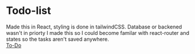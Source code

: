 # Todo-list
Made this in React, styling is done in tailwindCSS. Database or backened wasn't in priorty I made this so I could become familar with react-router and states so the tasks aren't saved anywhere.     
[To-Do](https://sage-kelpie-816120.netlify.app)

